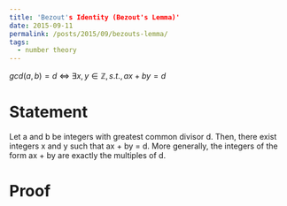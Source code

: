 ```yaml
---
title: 'Bezout's Identity (Bezout's Lemma)'
date: 2015-09-11
permalink: /posts/2015/09/bezouts-lemma/
tags:
  - number theory
---
```


$gcd(a,b)=d$ $\Leftrightarrow$ $\exists x,y \in \mathbb{Z}, s.t., ax+by=d$

Statement
======
Let a and b be integers with greatest common divisor d. Then, there exist integers x and y such that ax + by = d. More generally, the integers of the form ax + by are exactly the multiples of d.

Proof
======

